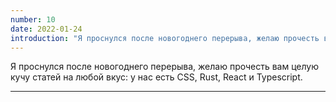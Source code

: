 ```yaml
---
number: 10
date: 2022-01-24
introduction: "Я проснулся после новогоднего перерыва, желаю прочесть вам целую кучу статей на любой вкус: у нас есть CSS, Rust, React и Typescript."
---
```


Я проснулся после новогоднего перерыва, желаю прочесть вам целую кучу статей на любой вкус: у нас есть CSS, Rust, React и Typescript.

<hr />
